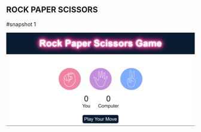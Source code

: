 ## ROCK PAPER SCISSORS

#snapshot 1

![rock-paper-scissors_pic1](https://raw.githubusercontent.com/Harshit4404/Rock-Paper-Scissors-Game/main/snapshots/pic%201.png)
